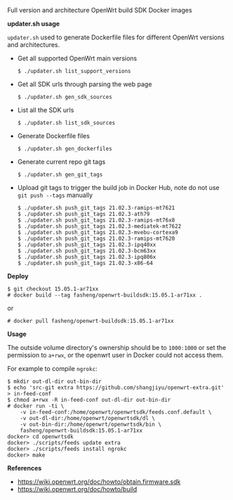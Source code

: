 Full version and architecture OpenWrt build SDK Docker images

**updater.sh usage**

`updater.sh` used to generate Dockerfile files for different OpenWrt versions and architectures.

- Get all supported OpenWrt main versions
  ```
  $ ./updater.sh list_support_versions
  ```

- Get all SDK urls through parsing the web page
  ```
  $ ./updater.sh gen_sdk_sources
  ```

- List all the SDK urls
  ```
  $ ./updater.sh list_sdk_sources
  ```

- Generate Dockerfile files
  ```
  $ ./updater.sh gen_dockerfiles
  ```

- Generate current repo git tags
  ```
  $ ./updater.sh gen_git_tags
  ```

- Upload git tags to trigger the build job in Docker Hub, note do not
  use `git push --tags` manually
  ```
  $ ./updater.sh push_git_tags 21.02.3-ramips-mt7621
  $ ./updater.sh push_git_tags 21.02.3-ath79
  $ ./updater.sh push_git_tags 21.02.3-ramips-mt76x8
  $ ./updater.sh push_git_tags 21.02.3-mediatek-mt7622
  $ ./updater.sh push_git_tags 21.02.3-mvebu-cortexa9
  $ ./updater.sh push_git_tags 21.02.3-ramips-mt7620
  $ ./updater.sh push_git_tags 21.02.3-ipq40xx
  $ ./updater.sh push_git_tags 21.02.3-bcm63xx
  $ ./updater.sh push_git_tags 21.02.3-ipq806x
  $ ./updater.sh push_git_tags 21.02.3-x86-64
  ```

**Deploy**

```
$ git checkout 15.05.1-ar71xx
# docker build --tag fasheng/openwrt-buildsdk:15.05.1-ar71xx .
```
or
```
# docker pull fasheng/openwrt-buildsdk:15.05.1-ar71xx
```

**Usage**

The outside volume directory's ownership should be to `1000:1000` or
set the permission to `a+rwx`, or the openwrt user in Docker could not
access them.

For example to compile `ngrokc`:
```
$ mkdir out-dl-dir out-bin-dir
$ echo 'src-git extra https://github.com/shangjiyu/openwrt-extra.git' > in-feed-conf
$ chmod a+rwx -R in-feed-conf out-dl-dir out-bin-dir
# docker run -ti \
    -v in-feed-conf:/home/openwrt/openwrtsdk/feeds.conf.default \
    -v out-dl-dir:/home/openwrt/openwrtsdk/dl \
    -v out-bin-dir:/home/openwrt/openwrtsdk/bin \
    fasheng/openwrt-buildsdk:15.05.1-ar71xx
docker> cd openwrtsdk
docker> ./scripts/feeds update extra
docker> ./scripts/feeds install ngrokc
docker> make
```

**References**
- https://wiki.openwrt.org/doc/howto/obtain.firmware.sdk
- https://wiki.openwrt.org/doc/howto/build
